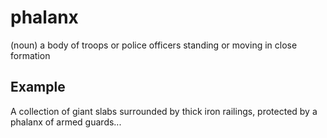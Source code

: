 # phalanx

(noun) a body of troops or police officers standing or moving in close formation

## Example

A collection of giant slabs surrounded by thick iron railings, protected by a phalanx of armed guards...
